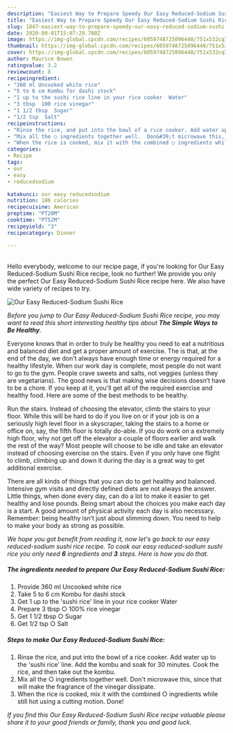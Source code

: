 ```yaml
---
description: "Easiest Way to Prepare Speedy Our Easy Reduced-Sodium Sushi Rice"
title: "Easiest Way to Prepare Speedy Our Easy Reduced-Sodium Sushi Rice"
slug: 1847-easiest-way-to-prepare-speedy-our-easy-reduced-sodium-sushi-rice
date: 2020-09-01T15:07:29.780Z
image: https://img-global.cpcdn.com/recipes/6059748725096448/751x532cq70/our-easy-reduced-sodium-sushi-rice-recipe-main-photo.jpg
thumbnail: https://img-global.cpcdn.com/recipes/6059748725096448/751x532cq70/our-easy-reduced-sodium-sushi-rice-recipe-main-photo.jpg
cover: https://img-global.cpcdn.com/recipes/6059748725096448/751x532cq70/our-easy-reduced-sodium-sushi-rice-recipe-main-photo.jpg
author: Maurice Bowen
ratingvalue: 3.2
reviewcount: 8
recipeingredient:
- "360 ml Uncooked white rice"
- "5 to 6 cm Kombu for dashi stock"
- "1 up to the sushi rice line in your rice cooker  Water"
- "3 tbsp  100 rice vinegar"
- "1 1/2 tbsp  Sugar"
- "1/2 tsp  Salt"
recipeinstructions:
- "Rinse the rice, and put into the bowl of a rice cooker. Add water up to the &#39;sushi rice&#39; line. Add the kombu and soak for 30 minutes. Cook the rice, and then take out the kombu."
- "Mix all the ○ ingredients together well.  Don&#39;t microwave this, since that will make the fragrance of the vinegar dissipate."
- "When the rice is cooked, mix it with the combined ○ ingredients while still hot using a cutting motion. Done!"
categories:
- Recipe
tags:
- our
- easy
- reducedsodium

katakunci: our easy reducedsodium 
nutrition: 186 calories
recipecuisine: American
preptime: "PT20M"
cooktime: "PT52M"
recipeyield: "3"
recipecategory: Dinner

---
```

<br>
Hello everybody, welcome to our recipe page, if you're looking for Our Easy Reduced-Sodium Sushi Rice recipe, look no further! We provide you only the perfect Our Easy Reduced-Sodium Sushi Rice recipe here. We also have wide variety of recipes to try.
<br>


![Our Easy Reduced-Sodium Sushi Rice](https://img-global.cpcdn.com/recipes/6059748725096448/751x532cq70/our-easy-reduced-sodium-sushi-rice-recipe-main-photo.jpg)

<i>Before you jump to Our Easy Reduced-Sodium Sushi Rice recipe, you may want to read this short interesting healthy tips about <strong>The Simple Ways to Be Healthy</strong>.</i>

Everyone knows that in order to truly be healthy you need to eat a nutritious and balanced diet and get a proper amount of exercise. The  is that, at the end of the day, we don't always have enough time or energy required for a healthy lifestyle. When our work day is complete, most people do not want to go to the gym. People crave sweets and salts, not veggies (unless they are vegetarians). The good news is that making wise decisions doesn’t have to be a chore. If you keep at it, you'll get all of the required exercise and healthy food. Here are some of the best methods to be healthy.

Run the stairs. Instead of choosing the elevator, climb the stairs to your floor. While this will be hard to do if you live on or if your job is on a seriously high level floor in a skyscraper, taking the stairs to a home or office on, say, the fifth floor is totally do-able. If you do work on a extremely high floor, why not get off the elevator a couple of floors earlier and walk the rest of the way? Most people will choose to be idle and take an elevator instead of choosing exercise on the stairs. Even if you only have one flight to climb, climbing up and down it during the day is a great way to get additional exercise. 

There are all kinds of things that you can do to get healthy and balanced. Intensive gym visits and directly defined diets are not always the answer. Little things, when done every day, can do a lot to make it easier to get healthy and lose pounds. Being smart about the choices you make each day is a start. A good amount of physical activity each day is also necessary. Remember: being healthy isn’t just about slimming down. You need to help to make your body as strong as possible. 


<i>We hope you got benefit from reading it, now let's go back to our easy reduced-sodium sushi rice recipe. To cook our easy reduced-sodium sushi rice you only need <strong>6</strong> ingredients and <strong>3</strong> steps. Here is how you do that.
</i>

##### The ingredients needed to prepare Our Easy Reduced-Sodium Sushi Rice:

1. Provide 360 ml Uncooked white rice
1. Take 5 to 6 cm Kombu for dashi stock
1. Get 1 up to the &#39;sushi rice&#39; line in your rice cooker  Water
1. Prepare 3 tbsp ○ 100% rice vinegar
1. Get 1 1/2 tbsp ○ Sugar
1. Get 1/2 tsp ○ Salt


##### Steps to make Our Easy Reduced-Sodium Sushi Rice:

1. Rinse the rice, and put into the bowl of a rice cooker. Add water up to the &#39;sushi rice&#39; line. Add the kombu and soak for 30 minutes. Cook the rice, and then take out the kombu.
1. Mix all the ○ ingredients together well.  Don&#39;t microwave this, since that will make the fragrance of the vinegar dissipate.
1. When the rice is cooked, mix it with the combined ○ ingredients while still hot using a cutting motion. Done!


<i>If you find this Our Easy Reduced-Sodium Sushi Rice recipe valuable please share it to your good friends or family, thank you and good luck.</i>
